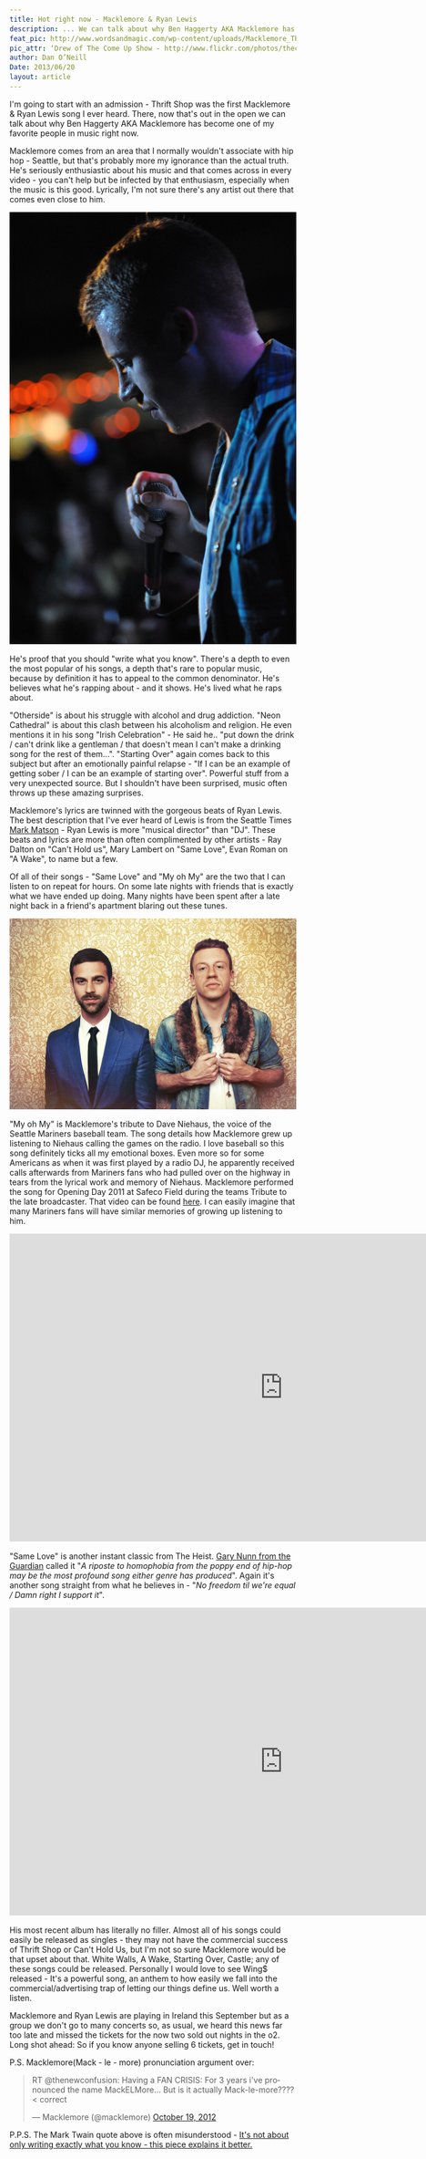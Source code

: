 ```yaml
---
title: Hot right now - Macklemore & Ryan Lewis
description: ... We can talk about why Ben Haggerty AKA Macklemore has become one of my favorite people in music right now.
feat_pic: http://www.wordsandmagic.com/wp-content/uploads/Macklemore_The_Heist_Tour_1.jpg
pic_attr: ‘Drew of The Come Up Show - http://www.flickr.com/photos/thecomeupshow/’
author: Dan O’Neill
Date: 2013/06/20
layout: article
---
```


I'm going to start with an admission - Thrift Shop was the first Macklemore & Ryan Lewis song I ever heard. There, now that's out in the open we can talk about why Ben Haggerty AKA Macklemore has become one of my favorite people in music right now.

Macklemore comes from an area that I normally wouldn't associate with hip hop - Seattle, but that's probably more my ignorance than the actual truth. He's seriously enthusiastic about his music and that comes across in every video - you can't help but be infected by that enthusiasm, especially when the music is this good. Lyrically, I'm not sure there's any artist out there that comes even close to him.

![Macklemore...](/wp-content/uploads/macklemore.jpg)

He's proof that you should "write what you know". There's a depth to even the most popular of his songs, a depth that's rare to popular music, because by definition it has to appeal to the common denominator. He's believes what he's rapping about - and it shows. He's lived what he raps about.

"Otherside" is about his struggle with alcohol and drug addiction. "Neon Cathedral" is about this clash between his alcoholism and religion. He even mentions it in his song "Irish Celebration" - He said he.. "put down the drink / can't drink like a gentleman / that doesn't mean I can't make a drinking song for the rest of them...". "Starting Over" again comes back to this subject but after an emotionally painful relapse - "If I can be an example of getting sober / I can be an example of starting over". Powerful stuff from a very unexpected source. But I shouldn't have been surprised, music often throws up these amazing surprises.

Macklemore's lyrics are twinned with the gorgeous beats of Ryan Lewis. The best description that I've ever heard of Lewis is from the Seattle Times [Mark Matson](http://seattletimes.com/html/matsononmusic/2013842883_thinking_about_macklemore_and.html) - Ryan Lewis is more "musical director" than "DJ". These beats and lyrics are more than often complimented by other artists - Ray Dalton on "Can't Hold us", Mary Lambert on "Same Love", Evan Roman on "A Wake", to name but a few.

Of all of their songs - "Same Love" and "My oh My" are the two that I can listen to on repeat for hours. On some late nights with friends that is exactly what we have ended up doing. Many nights have been spent after a late night back in a friend's apartment blaring out these tunes.

![Ryan Lewis and Macklemore from macklemore.com](/wp-content/uploads/macklemore_RyanLewis.jpg)

"My oh My" is Macklemore's tribute to Dave Niehaus, the voice of the Seattle Mariners baseball team. The song details how Macklemore grew up listening to Niehaus calling the games on the radio. I love baseball so this song definitely ticks all my emotional boxes. Even more so for some Americans as when it was first played by a radio DJ, he apparently received calls afterwards from Mariners fans who had pulled over on the highway in tears from the lyrical work and memory of Niehaus. Macklemore performed the song for Opening Day 2011 at Safeco Field during the teams Tribute to the late broadcaster. That video can be found [here](http://www.youtube.com/watch?v=CBo3tDPOwjg). I can easily imagine that many Mariners fans will have similar memories of growing up listening to him.

<iframe src="https://www.youtube.com/embed/hvNQWQSwmow?rel=0" height="540" width="960" allowfullscreen="" frameborder="0"></iframe>

"Same Love" is another instant classic from The Heist. [Gary Nunn from the Guardian](http://www.guardian.co.uk/media/mind-your-language/2013/mar/01/mind-your-language-same-love) called it "_A riposte to homophobia from the poppy end of hip-hop may be the most profound song either genre has produced_". Again it's another song straight from what he believes in - "_No freedom til we're equal / Damn right I support it_".

<iframe src="http://www.youtube.com/embed/hlVBg7_08n0?rel=0" height="540" width="960" allowfullscreen="" frameborder="0"></iframe>

His most recent album has literally no filler. Almost all of his songs could easily be released as singles - they may not have the commercial success of Thrift Shop or Can't Hold Us, but I'm not so sure Macklemore would be that upset about that. White Walls, A Wake, Starting Over, Castle; any of these songs could be released. Personally I would love to see Wing$ released - It's a powerful song, an anthem to how easily we fall into the commercial/advertising trap of letting our things define us. Well worth a listen.

Macklemore and Ryan Lewis are playing in Ireland this September but as a group we don't go to many concerts so, as usual, we heard this news far too late and missed the tickets for the now two sold out nights in the o2. Long shot ahead: So if you know anyone selling 6 tickets, get in touch!

P.S. Macklemore(Mack - le - more) pronunciation argument over:
<blockquote class="twitter-tweet" lang="en"><p>RT @thenewconfusion: Having a FAN CRISIS: For 3 years i&#39;ve pronounced the name MackELMore... But is it actually Mack-le-more???? &lt; correct</p>&mdash; Macklemore (@macklemore) <a href="https://twitter.com/macklemore/statuses/259417324145229825">October 19, 2012</a></blockquote>
<script async src="//platform.twitter.com/widgets.js" charset="utf-8"></script>

P.P.S. The Mark Twain quote above is often misunderstood - [It's not about only writing exactly what you know - this piece explains it better.](http://5-rings.com/2013/01/misunderstood-quotes-from-famous-authors-write-what-you-know/)
